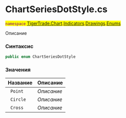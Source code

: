 
# ChartSeriesDotStyle.cs
<mark style="color:purple;">`namespace` [TigerTrade.Chart](../../../../../../TigerTrade.Chart.md).[Indicators](../../../../../../TigerTrade.Chart/Indicators.md).[Drawings](../../../../../../TigerTrade.Chart/Indicators/Drawings.md).[Enums](../../../../../../TigerTrade.Chart/Indicators/Drawings/Enums.md)



Описание

### Синтаксис
```csharp
public enum ChartSeriesDotStyle
```


### Значения
| Название | Описание |
| --- | --- |
| ` Point` | *Описание* |
| ` Circle` | *Описание* |
| ` Cross` | *Описание* |



